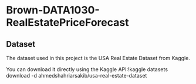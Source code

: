 # Brown-DATA1030-RealEstatePriceForecast

## Dataset

The dataset used in this project is the USA Real Estate Dataset from Kaggle.

You can download it directly using the Kaggle API:!kaggle datasets download -d ahmedshahriarsakib/usa-real-estate-dataset
